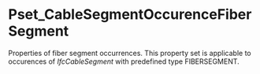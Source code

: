 # Pset_CableSegmentOccurenceFiberSegment

Properties of fiber segment occurrences. This property set is applicable to occurences of _IfcCableSegment_ with predefined type FIBERSEGMENT.
